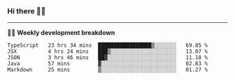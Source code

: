 ### Hi there 👋🏻

---

<!-- 📊 -->
🧑‍💻 **Weekly development breakdown**
<!--START_SECTION:waka-->
```text
TypeScript   23 hrs 34 mins  █████████████████▒░░░░░░░   69.85 % 
JSX          4 hrs 24 mins   ███▒░░░░░░░░░░░░░░░░░░░░░   13.07 % 
JSON         3 hrs 46 mins   ██▓░░░░░░░░░░░░░░░░░░░░░░   11.18 % 
Java         57 mins         ▓░░░░░░░░░░░░░░░░░░░░░░░░   02.83 % 
Markdown     25 mins         ▒░░░░░░░░░░░░░░░░░░░░░░░░   01.27 % 
```
<!--END_SECTION:waka-->
